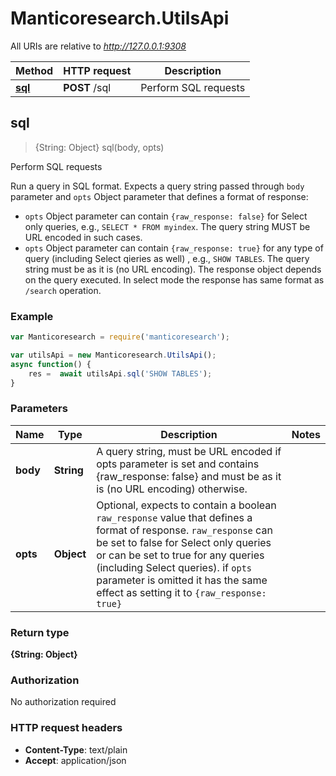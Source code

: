 # Manticoresearch.UtilsApi

All URIs are relative to *http://127.0.0.1:9308*

Method | HTTP request | Description
------------- | ------------- | -------------
[**sql**](UtilsApi.md#sql) | **POST** /sql | Perform SQL requests



## sql

> {String: Object} sql(body, opts)

Perform SQL requests

Run a query in SQL format.
Expects a query string passed through `body` parameter and `opts` Object parameter that defines a format of response:
* `opts` Object parameter can contain `{raw_response: false}` for Select only queries, e.g., `SELECT * FROM myindex`. The query string MUST be URL encoded in such cases. 
* `opts` Object parameter can contain `{raw_response: true}` for any type of query (including Select qieries as well) , e.g., `SHOW TABLES`. The query string must be as it is (no URL encoding).
The response object depends on the query executed. In select mode the response has same format as `/search` operation.


### Example

```javascript
var Manticoresearch = require('manticoresearch');

var utilsApi = new Manticoresearch.UtilsApi();
async function() {
    res =  await utilsApi.sql('SHOW TABLES');
}
```

### Parameters



Name | Type | Description  | Notes
------------- | ------------- | ------------- | -------------
 **body** | **String**| A query string, must be URL encoded if opts parameter is set and contains {raw_response: false} and must be as it is (no URL encoding) otherwise. | 
 **opts** | **Object**| Optional, expects to contain a boolean `raw_response` value that defines a format of response. `raw_response` can be set to false for Select only queries or can be set to true for any queries (including Select queries).  if `opts` parameter is omitted it has the same effect as setting it to `{raw_response: true}` |

### Return type

**{String: Object}**

### Authorization

No authorization required

### HTTP request headers

- **Content-Type**: text/plain
- **Accept**: application/json

